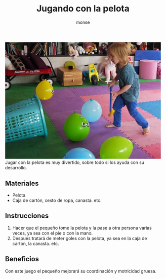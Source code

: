 ﻿---
layout: post
title:  "Jugando con la pelota"
tags: [corporal]
categories: [bebes, actividad]
author: monse
image: /assets/posts/2020-06-30-pelota.jpeg
hidden: true
---
![Actividad de pelota](/assets/posts/2020-06-30-pelota.jpeg)
Jugar con la pelota es muy divertido, sobre todo si los ayuda con su desarrollo. 

## Materiales 
- Pelota.
- Caja de cartón, cesto de ropa, canasta. etc.

## Instrucciones 
1. Hacer que el pequeño tome la pelota y la pase a otra persona varias veces, ya sea con el pie o con la mano.
2. Después tratará de meter goles con la pelota, ya sea en la caja de cartón, la canasta. etc. 

## Beneficios 
Con este juego el pequeño mejorará su coordinación y motricidad gruesa.